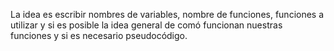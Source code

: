 La idea es escribir nombres de variables, nombre de funciones, funciones a utilizar y si es posible la idea general de comó funcionan nuestras funciones y si es necesario pseudocódigo.